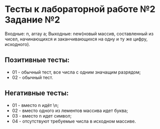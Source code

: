 # Тесты к лабораторной работе №2 Задание №2

Входные: n, array a;
Выходные: new(новый массив, составленный из чисел, начинающихся и заканчивающихся на одну и ту же цифру, исходного).

## Позитивные тесты:

- 01 - обычный тест, все числа с одним значащим разрядом;
- 02 - обычный тест.

## Негативные тесты:

- 01 - вместо n идёт \n;
- 02 - вместо одного из лементов массива идeт буквa;
- 03 - вместо n идет символ;
- 04 - отсутствуют требуемые числа в исходном массиве.